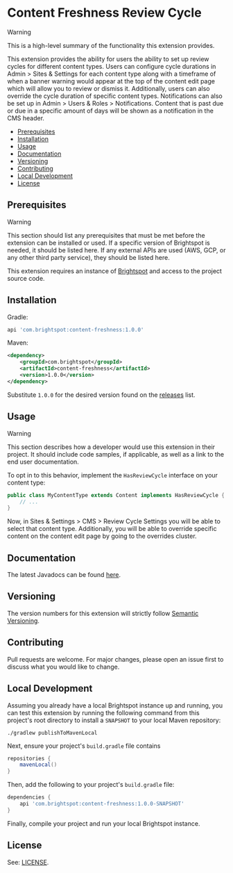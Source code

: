 # Content Freshness Review Cycle

> [!WARNING]
> This is a high-level summary of the functionality this extension provides.

This extension provides the ability for users the ability to set up review cycles for different content types. Users can configure cycle durations in Admin > Sites & Settings for each content type along with a timeframe of when a banner warning would appear at the top of the content edit page which will allow you to review or dismiss it. Additionally, users can also override the cycle duration of specific content types. Notifications can also be set up in Admin > Users & Roles > Notifications. Content that is past due or due in a specific amount of days will be shown as a notification in the CMS header.

* [Prerequisites](#prerequisites)
* [Installation](#installation)
* [Usage](#usage)
* [Documentation](#documentation)
* [Versioning](#versioning)
* [Contributing](#contributing)
* [Local Development](#local-development)
* [License](#license)

## Prerequisites

> [!WARNING]
> This section should list any prerequisites that must be met before the extension can be installed or used. 
> If a specific version of Brightspot is needed, it should be listed here.
> If any external APIs are used (AWS, GCP, or any other third party service), they should be listed here.

This extension requires an instance of [Brightspot](https://www.brightspot.com/) and access to the project source code.

## Installation

Gradle:
```groovy
api 'com.brightspot:content-freshness:1.0.0'
```

Maven:
```xml
<dependency>
    <groupId>com.brightspot</groupId>
    <artifactId>content-freshness</artifactId>
    <version>1.0.0</version>
</dependency>
```

Substitute `1.0.0` for the desired version found on the [releases](/releases) list.

## Usage

> [!WARNING]
> This section describes how a developer would use this extension in their project.
> It should include code samples, if applicable, as well as a link to the end user documentation. 

To opt in to this behavior, implement the `HasReviewCycle` interface on your content type:

```java
public class MyContentType extends Content implements HasReviewCycle {
    // ...
}
```
Now, in Sites & Settings > CMS > Review Cycle Settings you will be able to select that content type. Additionally, you will be able to override specific content on the content edit page by going to the overrides cluster.

## Documentation

The latest Javadocs can be found [here](https://artifactory.psdops.com/public/com/brightspot/platform-extension-example/%5BRELEASE%5D/platform-extension-example-%5BRELEASE%5D-javadoc.jar!/index.html).

## Versioning

The version numbers for this extension will strictly follow [Semantic Versioning](https://semver.org/).

## Contributing
Pull requests are welcome. For major changes, please open an issue first to
discuss what you would like to change.

## Local Development

Assuming you already have a local Brightspot instance up and running, you can 
test this extension by running the following command from this project's root 
directory to install a `SNAPSHOT` to your local Maven repository:

```shell
./gradlew publishToMavenLocal
```

Next, ensure your project's `build.gradle` file contains 

```groovy
repositories {
    mavenLocal()
}
```

Then, add the following to your project's `build.gradle` file:

```groovy
dependencies {
    api 'com.brightspot:content-freshness:1.0.0-SNAPSHOT'
}
```

Finally, compile your project and run your local Brightspot instance.

## License

See: [LICENSE](LICENSE).
